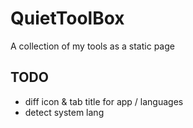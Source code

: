 # QuietToolBox
A collection of my tools as a static page

## TODO

- diff icon & tab title for app / languages
- detect system lang